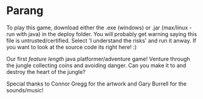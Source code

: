 # Parang

To play this game, download either the .exe (windows) or .jar (max/linux - run with java) in the deploy folder. You will probably get warning saying this file is untrusted/certified. Select 'I understand the risks' and run it anway. If you want to look at the source code its right here! :)

Our first *feature length* java platformer/adventure game! 
Venture through the jungle collecting coins and avoiding danger. 
Can you make it to and destroy the heart of the jungle?

Special thanks to Connor Gregg for the artwork and Gary Burrell for the sounds/music!


